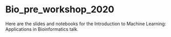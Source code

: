# Bio_pre_workshop_2020
Here are the slides and notebooks for the Introduction to Machine Learning: Applications in Bioinformatics talk.

